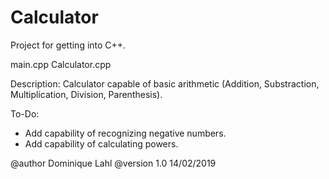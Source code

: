 # Calculator

Project for getting into C++.

main.cpp
Calculator.cpp

Description: 
Calculator capable of basic arithmetic (Addition, Substraction, Multiplication, Division, Parenthesis).

To-Do:
- Add capability of recognizing negative numbers.
- Add capability of calculating powers.

@author Dominique Lahl
@version 1.0 14/02/2019
